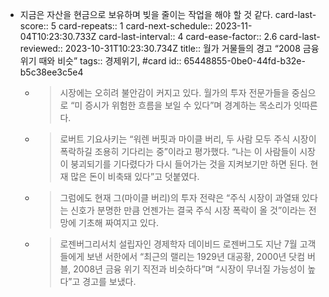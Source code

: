 - 지금은 자산을 현금으로 보유하며 빚을 줄이는 작업을 해야 할 것 같다.
  card-last-score:: 5
  card-repeats:: 1
  card-next-schedule:: 2023-11-04T10:23:30.733Z
  card-last-interval:: 4
  card-ease-factor:: 2.6
  card-last-reviewed:: 2023-10-31T10:23:30.734Z
  title:: 월가 거물들의 경고 “2008 금융 위기 때와 비슷”
  tags:: 경제위기, #card
  id:: 65448855-0be0-44fd-b32e-b5c38ee3c5e4
	- > 시장에는 오히려 불안감이 커지고 있다. 월가의 투자 전문가들을 중심으로 “미 증시가 위험한 흐름을 보일 수 있다”며 경계하는 목소리가 잇따른다.
	- > 로버트 기요사키는 “워렌 버핏과 마이클 버리, 두 사람 모두 주식 시장이 폭락하길 조용히 기다리는 중”이라고 평가했다. “나는 이 사람들이 시장이 붕괴되기를 기다렸다가 다시 들어가는 것을 지켜보기만 하면 된다. 현재 많은 돈이 비축돼 있다”고 덧붙였다.
	- > 그럼에도 현재 그(마이클 버리)의 투자 전략은 “주식 시장이 과열돼 있다는 신호가 분명한 만큼 언젠가는 결국 주식 시장 폭락이 올 것”이라는 전망에 기초해 짜여지고 있다.
	- > 로젠버그리서치 설립자인 경제학자 데이비드 로젠버그도 지난 7월 고객들에게 보낸 서한에서 “최근의 랠리는 1929년 대공황, 2000년 닷컴 버블, 2008년 금융 위기 직전과 비슷하다”며 “시장이 무너질 가능성이 높다”고 경고를 보냈다.